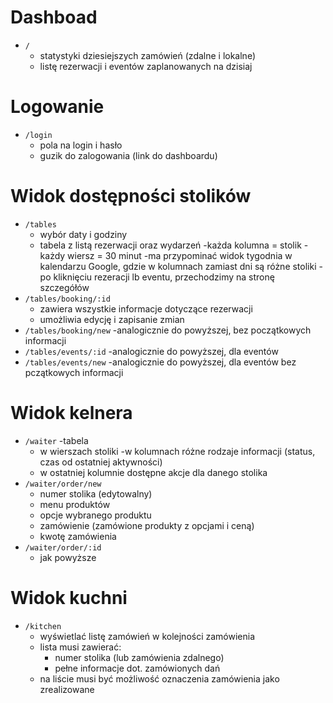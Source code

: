 # Dashboad

- `/`
  - statystyki dziesiejszych zamówień (zdalne i lokalne)
  - listę rezerwacji i eventów zaplanowanych na dzisiaj

# Logowanie

- `/login`
  - pola na login i hasło
  - guzik do zalogowania (link do dashboardu)

# Widok dostępności stolików

- `/tables`
  - wybór daty i godziny
  - tabela z listą rezerwacji oraz wydarzeń
    -każda kolumna = stolik
    -każdy wiersz = 30 minut
    -ma przypominać widok tygodnia w kalendarzu Google, gdzie w kolumnach zamiast dni są różne stoliki
    -po kliknięciu rezeracji lb eventu, przechodzimy na stronę szczegółów
- `/tables/booking/:id`
  - zawiera wszystkie informacje dotyczące rezerwacji
  - umożliwia edycję i zapisanie zmian
- `/tables/booking/new`
  -analogicznie do powyższej, bez początkowych informacji
- `/tables/events/:id`
  -analogicznie do powyższej, dla eventów
- `/tables/events/new`
  -analogicznie do powyższej, dla eventów bez pczątkowych informacji

# Widok kelnera

- `/waiter`
  -tabela
  - w wierszach stoliki
    -w kolumnach różne rodzaje informacji (status, czas od ostatniej aktywności)
  - w ostatniej kolumnie dostępne akcje dla danego stolika
- `/waiter/order/new`
  - numer stolika (edytowalny)
  - menu produktów
  - opcje wybranego produktu
  - zamówienie (zamówione produkty z opcjami i ceną)
  - kwotę zamówienia
- `/waiter/order/:id`
  - jak powyższe

# Widok kuchni

- `/kitchen`
  - wyświetlać listę zamówień w kolejności zamówienia
  - lista musi zawierać:
    - numer stolika (lub zamówienia zdalnego)
    - pełne informacje dot. zamówionych dań
  - na liście musi być możliwość oznaczenia zamówienia jako zrealizowane
